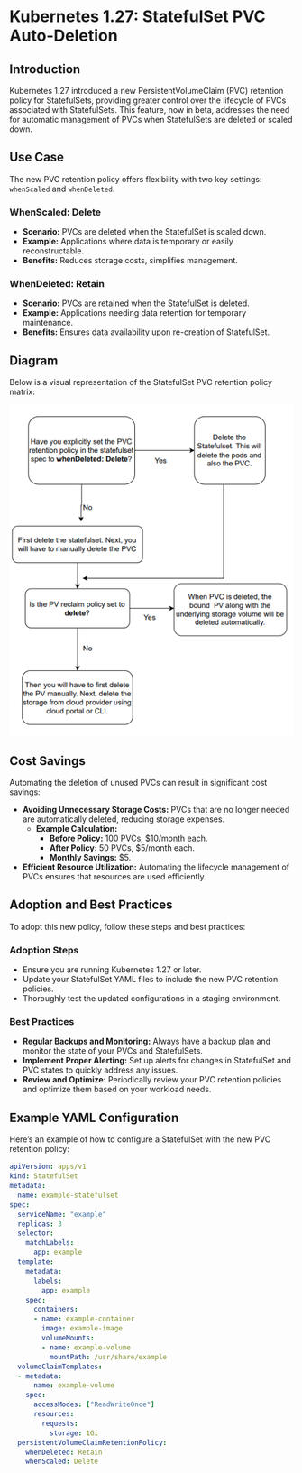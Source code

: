 # Kubernetes 1.27: StatefulSet PVC Auto-Deletion

## Introduction
Kubernetes 1.27 introduced a new PersistentVolumeClaim (PVC) retention policy for StatefulSets, providing greater control over the lifecycle of PVCs associated with StatefulSets. This feature, now in beta, addresses the need for automatic management of PVCs when StatefulSets are deleted or scaled down.

## Use Case
The new PVC retention policy offers flexibility with two key settings: `whenScaled` and `whenDeleted`.

### WhenScaled: Delete
- **Scenario:** PVCs are deleted when the StatefulSet is scaled down.
- **Example:** Applications where data is temporary or easily reconstructable.
- **Benefits:** Reduces storage costs, simplifies management.

### WhenDeleted: Retain
- **Scenario:** PVCs are retained when the StatefulSet is deleted.
- **Example:** Applications needing data retention for temporary maintenance.
- **Benefits:** Ensures data availability upon re-creation of StatefulSet.

## Diagram
Below is a visual representation of the StatefulSet PVC retention policy matrix:

![PVC Retention Policy Diagram](https://raw.githubusercontent.com/kishoredevops55/helm-action/main/fwYKM.png)

## Cost Savings
Automating the deletion of unused PVCs can result in significant cost savings:

- **Avoiding Unnecessary Storage Costs:** PVCs that are no longer needed are automatically deleted, reducing storage expenses.
  - **Example Calculation:**
    - **Before Policy:** 100 PVCs, $10/month each.
    - **After Policy:** 50 PVCs, $5/month each.
    - **Monthly Savings:** $5.
- **Efficient Resource Utilization:** Automating the lifecycle management of PVCs ensures that resources are used efficiently.

## Adoption and Best Practices
To adopt this new policy, follow these steps and best practices:

### Adoption Steps
- Ensure you are running Kubernetes 1.27 or later.
- Update your StatefulSet YAML files to include the new PVC retention policies.
- Thoroughly test the updated configurations in a staging environment.

### Best Practices
- **Regular Backups and Monitoring:** Always have a backup plan and monitor the state of your PVCs and StatefulSets.
- **Implement Proper Alerting:** Set up alerts for changes in StatefulSet and PVC states to quickly address any issues.
- **Review and Optimize:** Periodically review your PVC retention policies and optimize them based on your workload needs.

## Example YAML Configuration
Here’s an example of how to configure a StatefulSet with the new PVC retention policy:

```yaml
apiVersion: apps/v1
kind: StatefulSet
metadata:
  name: example-statefulset
spec:
  serviceName: "example"
  replicas: 3
  selector:
    matchLabels:
      app: example
  template:
    metadata:
      labels:
        app: example
    spec:
      containers:
      - name: example-container
        image: example-image
        volumeMounts:
        - name: example-volume
          mountPath: /usr/share/example
  volumeClaimTemplates:
  - metadata:
      name: example-volume
    spec:
      accessModes: ["ReadWriteOnce"]
      resources:
        requests:
          storage: 1Gi
  persistentVolumeClaimRetentionPolicy:
    whenDeleted: Retain
    whenScaled: Delete
